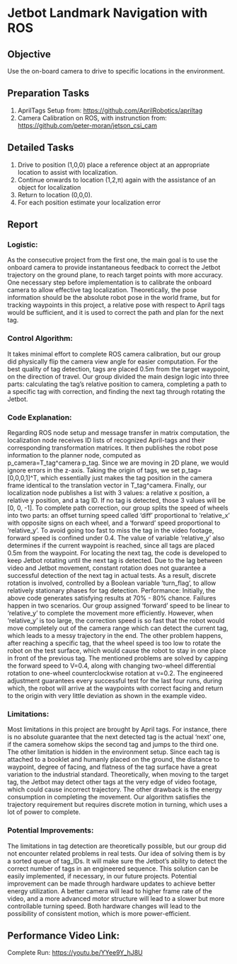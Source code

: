 # Jetbot Landmark Navigation with ROS

## Objective
Use the on-board camera to drive to specific locations in the environment. 

## Preparation Tasks
1. AprilTags Setup from: https://github.com/AprilRobotics/apriltag
2. Camera Calibration on ROS, with instrunction from: https://github.com/peter-moran/jetson_csi_cam

## Detailed Tasks
1. Drive to position (1,0,0) place a reference object at an appropriate location to assist with localization.
2. Continue onwards to location (1,2,π) again with the assistance of an object for localization
3. Return to location (0,0,0).
4. For each position estimate your localization error

## Report
### Logistic: 
As the consecutive project from the first one, the main goal is to use the onboard camera to provide instantaneous feedback to correct the Jetbot trajectory on the ground plane, to reach target points with more accuracy. One necessary step before implementation is to calibrate the onboard camera to allow effective tag localization. Theoretically, the pose information should be the absolute robot pose in the world frame, but for tracking waypoints in this project, a relative pose with respect to April tags would be sufficient, and it is used to correct the path and plan for the next tag.
### Control Algorithm:
It takes minimal effort to complete ROS camera calibration, but our group did physically flip the camera view angle for easier computation. For the best quality of tag detection, tags are placed 0.5m from the target waypoint, on the direction of travel. Our group divided the main design logic into three parts: calculating the tag’s relative position to camera, completing a path to a specific tag with correction, and finding the next tag through rotating the Jetbot.
### Code Explanation:
Regarding ROS node setup and message transfer in matrix computation, the localization node receives ID lists of recognized April-tags and their corresponding transformation matrices. It then publishes the robot pose information to the planner node, computed as p_camera=T_tag^camera·p_tag. Since we are moving in 2D plane, we would ignore errors in the z-axis. Taking the origin of tags, we set p_tag=[0,0,0,1]^T, which essentially just makes the tag position in the camera frame identical to the translation vector in T_tag^camera. Finally, our localization node publishes a list with 3 values: a relative x position, a relative y position, and a tag ID. If no tag is detected, those 3 values will be [0, 0, -1]. 
To complete path correction, our group splits the speed of wheels into two parts: an offset turning speed called ‘diff’ proportional to ‘relative_x’ with opposite signs on each wheel, and a ‘forward’ speed proportional to ‘relative_y’. To avoid going too fast to miss the tag in the video footage, forward speed is confined under 0.4. 
The value of variable ‘relative_y’ also determines if the current waypoint is reached, since all tags are placed 0.5m from the waypoint. For locating the next tag, the code is developed to keep Jetbot rotating until the next tag is detected. Due to the lag between video and Jetbot movement, constant rotation does not guarantee a successful detection of the next tag in actual tests. As a result, discrete rotation is involved, controlled by a Boolean variable ‘turn_flag’, to allow relatively stationary phases for tag detection.
Performance:
Initially, the above code generates satisfying results at 70% - 80% chance. Failures happen in two scenarios. Our group assigned ‘forward’ speed to be linear to ‘relative_y’ to complete the movement more efficiently. However, when ‘relative_y’ is too large, the correction speed is so fast that the robot would move completely out of the camera range which can detect the current tag, which leads to a messy trajectory in the end. The other problem happens, after reaching a specific tag, that the wheel speed is too low to rotate the robot on the test surface, which would cause the robot to stay in one place in front of the previous tag.
The mentioned problems are solved by capping the forward speed to V=0.4, along with changing two-wheel differential rotation to one-wheel counterclockwise rotation at v=0.2. The engineered adjustment guarantees every successful test for the last four runs, during which, the robot will arrive at the waypoints with correct facing and return to the origin with very little deviation as shown in the example video.
### Limitations:
Most limitations in this project are brought by April tags. For instance, there is no absolute guarantee that the next detected tag is the actual ‘next’ one, if the camera somehow skips the second tag and jumps to the third one. The other limitation is hidden in the environment setup. Since each tag is attached to a booklet and humanly placed on the ground, the distance to waypoint, degree of facing, and flatness of the tag surface have a great variation to the industrial standard. Theoretically, when moving to the target tag, the Jetbot may detect other tags at the very edge of video footage, which could cause incorrect trajectory. 
The other drawback is the energy consumption in completing the movement. Our algorithm satisfies the trajectory requirement but requires discrete motion in turning, which uses a lot of power to complete. 
### Potential Improvements:
The limitations in tag detection are theoretically possible, but our group did not encounter related problems in real tests. Our idea of solving them is by a sorted queue of tag_IDs. It will make sure the Jetbot’s ability to detect the correct number of tags in an engineered sequence. This solution can be easily implemented, if necessary, in our future projects.
Potential improvement can be made through hardware updates to achieve better energy utilization. A better camera will lead to higher frame rate of the video, and a more advanced motor structure will lead to a slower but more controllable turning speed. Both hardware changes will lead to the possibility of consistent motion, which is more power-efficient.

## Performance Video Link:
Complete Run: https://youtu.be/YYee9Y_hJ8U 



